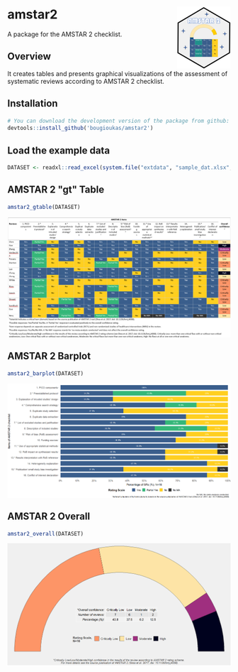# amstar2 <img src="man/figures/logo.png" align="right" height="139" />
A package for the AMSTAR 2 checklist.



## Overview
It creates tables and presents graphical visualizations of the assessment of systematic reviews according to AMSTAR 2 checklist.


## Installation

``` r
# You can download the development version of the package from github:
devtools::install_github('bougioukas/amstar2')
```


## Load the example data

``` r
DATASET <- readxl::read_excel(system.file("extdata", "sample_dat.xlsx", package = "amstar2"))

```

## AMSTAR 2 "gt" Table

``` r
amstar2_gtable(DATASET)
```

<img src="man/figures/amstar_table.png" align="center" width="620" />


## AMSTAR 2 Barplot

``` r
amstar2_barplot(DATASET)
```

<img src="man/figures/amstar_barplot.png" align="center" width="620" />



## AMSTAR 2 Overall

``` r
amstar2_overall(DATASET)
```

<img src="man/figures/amstar_overall.png" align="center" width="620" />



